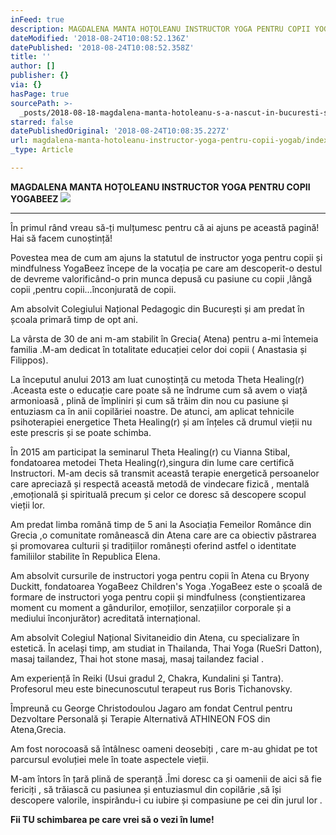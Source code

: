 ```yaml
---
inFeed: true
description: MAGDALENA MANTA HOȚOLEANU INSTRUCTOR YOGA PENTRU COPII YOGABEEZ
dateModified: '2018-08-24T10:08:52.136Z'
datePublished: '2018-08-24T10:08:52.358Z'
title: ''
author: []
publisher: {}
via: {}
hasPage: true
sourcePath: >-
  _posts/2018-08-18-magdalena-manta-hotoleanu-s-a-nascut-in-bucuresti-si-este-ab.md
starred: false
datePublishedOriginal: '2018-08-24T10:08:35.227Z'
url: magdalena-manta-hotoleanu-instructor-yoga-pentru-copii-yogab/index.html
_type: Article

---
```

**MAGDALENA MANTA HOȚOLEANU INSTRUCTOR YOGA PENTRU COPII YOGABEEZ**
![](https://the-grid-user-content.s3-us-west-2.amazonaws.com/00110c66-2ac5-4861-8992-d273a6b3ac85.jpg)

---

În primul rând vreau să-ți mulțumesc pentru că ai ajuns pe această pagină! Hai să facem cunoștință!

Povestea mea de cum am ajuns la statutul de instructor yoga pentru copii și mindfulness YogaBeez începe de la vocația pe care am descoperit-o destul de devreme valorificând-o prin munca depusă cu pasiune cu copii ,lângă copii ,pentru copii...înconjurată de copii.

Am absolvit Colegiului Național Pedagogic din București și am predat în școala primară timp de opt ani.

La vârsta de 30 de ani m-am stabilit în Grecia( Atena) pentru a-mi întemeia familia .M-am dedicat în totalitate educației celor doi copii ( Anastasia și Filippos).

La începutul anului 2013 am luat cunoștință cu metoda Theta Healing(r) .Aceasta este o educație care poate să ne îndrume cum să avem o viață armonioasă , plină de împliniri și cum să trăim din nou cu pasiune și entuziasm ca în anii copilăriei noastre. De atunci, am aplicat tehnicile psihoterapiei energetice Theta Healing(r) și am înțeles că drumul vieții nu este prescris și se poate schimba.

În 2015 am participat la seminarul Theta Healing(r) cu Vianna Stibal, fondatoarea metodei Theta Healing(r),singura din lume care certifică Instructori. M-am decis să transmit această terapie energetică persoanelor care apreciază și respectă această metodă de vindecare fizică , mentală ,emoțională și spirituală precum și celor ce doresc să descopere scopul vieții lor.

Am predat limba română timp de 5 ani la Asociația Femeilor Românce din Grecia ,o comunitate românească din Atena care are ca obiectiv păstrarea și promovarea culturii și tradițiilor românești oferind astfel o identitate familiilor stabilite în Republica Elena.

Am absolvit cursurile de instructori yoga pentru copii în Atena cu Bryony Duckitt, fondatoarea YogaBeez Children's Yoga .YogaBeez este o școală de formare de instructori yoga pentru copii și mindfulness (conștientizarea moment cu moment a gândurilor, emoțiilor, senzațiilor corporale și a mediului înconjurător) acreditată internațional.

Am absolvit Colegiul Național Sivitaneidio din Atena, cu specializare în estetică. În același timp, am studiat in Thailanda, Thai Yoga (RueSri Datton), masaj tailandez, Thai hot stone masaj, masaj tailandez facial .

Am experiență în Reiki (Usui gradul 2, Chakra, Kundalini și Tantra). Profesorul meu este binecunoscutul terapeut rus Boris Tichanovsky.

Împreună cu George Christodoulou Jagaro am fondat Centrul pentru Dezvoltare Personală și Terapie Alternativă ATHINEON FOS din Atena,Grecia.

Am fost norocoasă să întâlnesc oameni deosebiți , care m-au ghidat pe tot parcursul evoluției mele în toate aspectele vieții.

M-am întors în țară plină de speranță .Îmi doresc ca și oamenii de aici să fie fericiți , să trăiască cu pasiunea și entuziasmul din copilărie ,să își descopere valorile, inspirându-i cu iubire și compasiune pe cei din jurul lor .

**Fii TU schimbarea pe care vrei să o vezi în lume!**